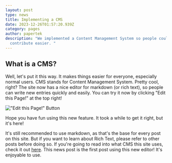 ```yaml
---
layout: post
type: news
title: Implementing a CMS
date: 2023-12-26T01:57:20.939Z
category: pages
author: papertek
description: "We implemented a Content Management System so people could
  contribute easier. "
---
```

## What is a CMS?

Well, let's put it this way. It makes things easier for everyone, especially normal users. CMS stands for Content Management System. Pretty cool, right? The site now has a nice editor for markdown (or rich text), so people can write new entries quickly and easily. You can try it now by clicking "Edit this Page!" at the top right!

!["Edit this Page!" Button](https://cdn.camellia.wiki/images/uploads/editpage.png "\"Edit this Page!\" Button")

Hope you have fun using this new feature. It took a while to get it right, but it's here! 

It's still recommended to use markdown, as that's the base for every post on this site. But if you want to learn about Rich Text, please refer to other posts before doing so. If you're going to read into what CMS this site uses, check it out [here](https://decapcms.org/). This news post is the first post using this new editor! It's enjoyable to use.